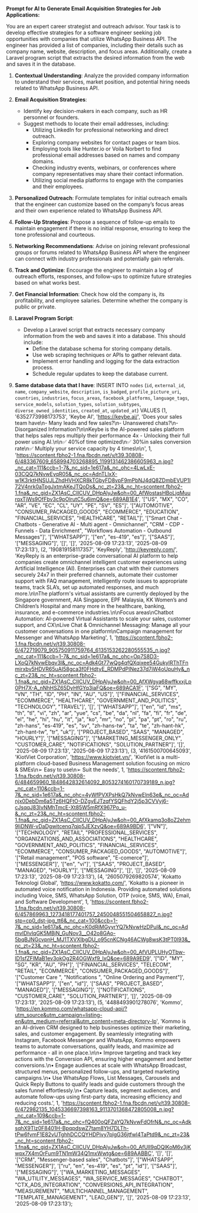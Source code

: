 **Prompt for AI to Generate Email Acquisition Strategies for Job Applications:**

You are an expert career strategist and outreach advisor. Your task is to develop effective strategies for a software engineer seeking job opportunities with companies that utilize WhatsApp Business API. The engineer has provided a list of companies, including their details such as company name, website, description, and focus areas. Additionally, create a Laravel program script that extracts the desired information from the web and saves it in the database.

1. **Contextual Understanding**: Analyze the provided company information to understand their services, market position, and potential hiring needs related to WhatsApp Business API.

2. **Email Acquisition Strategies**:
   - Identify key decision-makers in each company, such as HR personnel or founders.
   - Suggest methods to locate their email addresses, including:
     - Utilizing LinkedIn for professional networking and direct outreach.
     - Exploring company websites for contact pages or team bios.
     - Employing tools like Hunter.io or Voila Norbert to find professional email addresses based on names and company domains.
     - Checking industry events, webinars, or conferences where company representatives may share their contact information.
     - Utilizing social media platforms to engage with the companies and their employees.

3. **Personalized Outreach**: Formulate templates for initial outreach emails that the engineer can customize based on the company’s focus areas and their own experience related to WhatsApp Business API.

4. **Follow-Up Strategies**: Propose a sequence of follow-up emails to maintain engagement if there is no initial response, ensuring to keep the tone professional and courteous.

5. **Networking Recommendations**: Advise on joining relevant professional groups or forums related to WhatsApp Business API where the engineer can connect with industry professionals and potentially gain referrals.

6. **Track and Optimize**: Encourage the engineer to maintain a log of outreach efforts, responses, and follow-ups to optimize future strategies based on what works best.

7. **Get Financial Information**: Check how old the company is, its profitability, and employee salaries. Determine whether the company is public or private.

8. **Laravel Program Script**: 
   - Develop a Laravel script that extracts necessary company information from the web and saves it into a database. This should include:
     - Define the database schema for storing company details.
     - Use web scraping techniques or APIs to gather relevant data.
     - Implement error handling and logging for the data extraction process.
     - Schedule regular updates to keep the database current.
    
9. **Same database data that I have**:
INSERT INTO `nodes` (`id`, `external_id`, `name`, `company_website`, `description`, `is_badged`, `profile_picture_uri`, `countries`, `industries`, `focus_areas`, `facebook_platforms`, `language_tags`, `service_models`, `solution_types`, `solution_subtypes`, `diverse_owned_identities`, `created_at`, `updated_at`) VALUES
(1,	'6352773998173753',	'Keybe AI',	'https://keybe.ai/',	'Does your sales team have\n- Many leads and few sales?\n- Unanswered chats?\n- Disorganized Information?\n\nKeybe is the AI-powered sales platform that helps sales reps multiply their performance 4x - Unlocking their full power using AI.\n\n✅ 40%of time optimized\n✅ 30%in sales conversion rate\n✅ Multiply your service capacity by 4 times\n\n',	1,	'https://scontent.fbho2-1.fna.fbcdn.net/v/t39.30808-6/483367609_658994703268895_1199131462386605963_n.jpg?_nc_cat=111&ccb=1-7&_nc_sid=1e617a&_nc_ohc=4LwLxE-03CQQ7kNvwEyqR05&_nc_oc=AdnTLlxX-w1K3rktHNSUJLZhdHVHXCR8kTGbyFD8vpF9mPbNJ4dQ8ZDmbEVUP1I72V4nrk0aTpgJxtmAKeJTQoDs&_nc_zt=23&_nc_ht=scontent.fbho2-1.fna&_nc_gid=ZX1AsC_CIICUV_DHpAlyJw&oh=00_AfWostasHBoLjqMuurqxTjWs9OfFbv3c9pOlrutC5u6imQ&oe=689AB1E4',	'[\"US\", \"MX\", \"CO\", \"AR\", \"VE\", \"EC\", \"CL\", \"UY\", \"PE\", \"SV\", \"ES\"]',	'[\"AUTOMOTIVE\", \"CONSUMER_PACKAGED_GOODS\", \"ECOMMERCE\", \"EDUCATION\", \"FINANCIAL_SERVICES\", \"HEALTHCARE\", \"RETAIL\"]',	'[\"Smart Chat - Chatbots -  Generative AI - Multi agent - Omnichannel\", \"CRM  -  CDP - Funnels - Data Enrichment\", \"Workflows Automation  - Outbound Messages\"]',	'[\"WHATSAPP\"]',	'[\"en\", \"es-419\", \"es\"]',	'[\"SAAS\"]',	'[\"MESSAGING\"]',	'[]',	'[]',	'2025-08-09 17:23:13',	'2025-08-09 17:23:13'),
(2,	'190819158117357',	'KeyReply',	'http://keyreply.com/',	'KeyReply is an enterprise-grade conversational AI platform to help companies create omnichannel intelligent customer experiences using Artificial Intelligence (AI). Enterprises can chat with their customers securely 24x7 in their preferred channels, automate their customer support with FAQ management, intelligently route issues to appropriate teams, track SLA’s, set up automated responses, and much more.\n\nThe platform\'s virtual assistants are currently deployed by the Singapore government, AIA Singapore, EPF Malaysia, KK Women’s and Children’s Hospital and many more in the healthcare, banking, insurance, and e-commerce industries.\n\nFocus areas\nChatbot Automation: AI-powered Virtual Assistants to scale your sales, customer support, and CX\nLive Chat & Omnichannel Messaging: Manage all your customer conversations in one platform\nCampaign management for Messenger and WhatsApp Marketing',	1,	'https://scontent.fbho2-1.fna.fbcdn.net/v/t39.30808-6/472719079_905750911759764_6135153262280555535_n.jpg?_nc_cat=111&ccb=1-7&_nc_sid=1e617a&_nc_ohc=Op7S8D3-LXoQ7kNvwEbqv3I&_nc_oc=Adk4Gt77wQg4qfQXqixee54GukylRThTFnmirxbv5HDVR65uAI58gca3f0FHdtyE_RDMPdPINez37d7iW4oUpuHy&_nc_zt=23&_nc_ht=scontent.fbho2-1.fna&_nc_gid=ZX1AsC_CIICUV_DHpAlyJw&oh=00_AfXWgya68wffkxxjLp0PH7X-A_nNhHSZ65DyHfGYq3iaFQ&oe=689ACA1F',	'[\"SG\", \"MY\", \"VN\", \"TH\", \"ID\", \"PH\", \"IN\", \"AU\", \"US\"]',	'[\"FINANCIAL_SERVICES\", \"ECOMMERCE\", \"HEALTHCARE\", \"GOVERNMENT_AND_POLITICS\", \"TECHNOLOGY\", \"TRAVEL\"]',	'[]',	'[\"WHATSAPP\"]',	'[\"en\", \"id\", \"ms\", \"th\", \"tl\", \"vi\", \"zh\", \"ar\", \"yue\", \"cs\", \"be\", \"da\", \"nl\", \"fa\", \"fi\", \"fr\", \"de\", \"el\", \"he\", \"hi\", \"hu\", \"it\", \"ja\", \"ko\", \"mr\", \"no\", \"pl\", \"pa\", \"pt\", \"ro\", \"ru\", \"zh-hans\", \"es-419\", \"es\", \"sv\", \"zh-hans-tw\", \"ta\", \"te\", \"zh-hant-hk\", \"zh-hant-tw\", \"tr\", \"uk\"]',	'[\"PROJECT_BASED\", \"SAAS\", \"MANAGED\", \"HOURLY\"]',	'[\"MESSAGING\"]',	'[\"MARKETING_MESSENGER_ONLY\", \"CUSTOMER_CARE\", \"NOTIFICATIONS\", \"SOLUTION_PARTNER\"]',	'[]',	'2025-08-09 17:23:13',	'2025-08-09 17:23:13'),
(3,	'4161500700645093',	'KiotViet Corporation',	'https://www.kiotviet.vn/',	'KiotViet is a multi-platform cloud-based Business Management solution focusing on micro & SMEs\n➢ Easy to use\n➢ Suit the needs',	1,	'https://scontent.fbho2-1.fna.fbcdn.net/v/t39.30808-6/484659960_1848642832614092_8053274160170739189_n.jpg?_nc_cat=110&ccb=1-7&_nc_sid=1e617a&_nc_ohc=4yWfPVXPsHkQ7kNvwEln63e&_nc_oc=Adnjx0DebDm6a5Tz6HQFtO-DZgyEJTzqfYSQFhdY2j5p3CVVyj6-cJsqqJ83IvNMhTmcE-Xt85W5mRfX967Po_u-&_nc_zt=23&_nc_ht=scontent.fbho2-1.fna&_nc_gid=ZX1AsC_CIICUV_DHpAlyJw&oh=00_AfXkamq3o8oZ2ehm9IjDNW-vDaDgwitcenq7qjp5JEXzvQ&oe=689A9BD6',	'[\"VN\"]',	'[\"TECHNOLOGY\", \"RETAIL\", \"PROFESSIONAL_SERVICES\", \"ORGANIZATIONS_AND_ASSOCIATIONS\", \"HEALTHCARE\", \"GOVERNMENT_AND_POLITICS\", \"FINANCIAL_SERVICES\", \"ECOMMERCE\", \"CONSUMER_PACKAGED_GOODS\", \"AUTOMOTIVE\"]',	'[\"Retail management\", \"POS software\", \"E-comerce\"]',	'[\"MESSENGER\"]',	'[\"en\", \"vi\"]',	'[\"SAAS\", \"PROJECT_BASED\", \"MANAGED\", \"HOURLY\"]',	'[\"MESSAGING\"]',	'[]',	'[]',	'2025-08-09 17:23:13',	'2025-08-09 17:23:13'),
(4,	'2605079269820574',	'Kokatto Teknologi Global',	'https://www.kokatto.com/',	'Kokatto is a pioneer in automated voice notification in Indonesia. Providing automated solutions including Voice, SMS, WhatsApp Solution, OTP (voice, SMS, WA), Email, and Software Development',	1,	'https://scontent.fbho2-1.fna.fbcdn.net/v/t39.30808-6/457869963_1273418177401757_2450048551504658827_n.jpg?stp=cp0_dst-jpg_tt6&_nc_cat=100&ccb=1-7&_nc_sid=1e617a&_nc_ohc=K0dRiMGyyrYQ7kNvwHzDPuI&_nc_oc=AdmvlDIvIqGK5MBjN_GuNov3__O42o8GAo-5bqBJNGcvpnH_MJ1TXVXIbgDU_o95cnKCNg46ACWg8wsK3tPT0l93&_nc_zt=23&_nc_ht=scontent.fbho2-1.fna&_nc_gid=ZX1AsC_CIICUV_DHpAlyJw&oh=00_AfVUPLUHyOTbw-lD1sfZFlMaB1ev3okOg2R4OGWxf9_IxQ&oe=689A9ED9',	'[\"ID\", \"MY\", \"SG\", \"KR\", \"AU\", \"PH\"]',	'[\"FINANCIAL_SERVICES\", \"TELECOM\", \"RETAIL\", \"ECOMMERCE\", \"CONSUMER_PACKAGED_GOODS\"]',	'[\"Customer Care \", \"Notifications \", \"Online Ordering and Payment\"]',	'[\"WHATSAPP\"]',	'[\"en\", \"id\"]',	'[\"SAAS\", \"PROJECT_BASED\", \"MANAGED\"]',	'[\"MESSAGING\"]',	'[\"NOTIFICATIONS\", \"CUSTOMER_CARE\", \"SOLUTION_PARTNER\"]',	'[]',	'2025-08-09 17:23:13',	'2025-08-09 17:23:13'),
(5,	'4488493901278076',	'Kommo',	'https://en.kommo.com/whatsapp-cloud-api/?utm_source&utm_campaign=listing-en&utm_medium=referral&utm_content=meta-directory-lp',	'Kommo is an AI-driven CRM designed to help businesses optimize their marketing, sales, and customer engagement. By seamlessly integrating with Instagram, Facebook Messenger and WhatsApp, Kommo empowers teams to automate conversations, qualify leads, and maximize ad performance - all in one place.\n\n• Improve targeting and track key actions with the Conversion API, ensuring higher engagement and better conversions.\n• Engage audiences at scale with WhatsApp Broadcast, structured menus, personalized follow-ups, and targeted marketing campaigns.\n• Use WhatsApp Flows, List Messages, Carousels and Quick Reply Buttons to qualify leads and guide customers through the sales funnel effortlessly.\n• Capture leads, segment audiences, and automate follow-ups using first-party data, increasing efficiency and reducing costs.',	1,	'https://scontent.fbho2-1.fna.fbcdn.net/v/t39.30808-6/472982135_1045336697398163_9113701368472805008_n.jpg?_nc_cat=109&ccb=1-7&_nc_sid=1e617a&_nc_ohc=fQ400oQFZaYQ7kNvwFdOfrN&_nc_oc=AdksqhX9Tlz0F8401H-BpqpdswZ7tam8YH7DLTh-tPw6fvmF1E82vUTghhDCCQYHDPivy7plgG36jtfwl4TaPtd9&_nc_zt=23&_nc_ht=scontent.fbho2-1.fna&_nc_gid=ZX1AsC_CIICUV_DHpAlyJw&oh=00_AfUlI9qDQIKoM6v3jKwpx7X4mOrFum9TN1mW34Q1mxWwtg&oe=689AABBC',	'[]',	'[]',	'[\"CRM\", \"Messenger-based sales\", \"Chatbots\"]',	'[\"WHATSAPP\", \"MESSENGER\"]',	'[\"ru\", \"en\", \"es-419\", \"es\", \"pt\", \"id\"]',	'[\"SAAS\"]',	'[\"MESSAGING\"]',	'[\"WA_MARKETING_MESSAGES\", \"WA_UTILITY_MESSAGES\", \"WA_SERVICE_MESSAGES\", \"CHATBOT\", \"CTX_ADS_INTEGRATION\", \"CONVERSIONS_API_INTEGRATION\", \"MEASUREMENT\", \"MULTICHANNEL_MANAGEMENT\", \"TEMPLATE_MANAGEMENT\", \"LEAD_GEN\"]',	'[]',	'2025-08-09 17:23:13',	'2025-08-09 17:23:13');